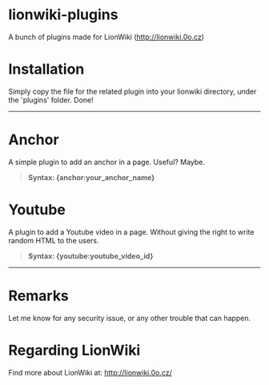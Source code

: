 # lionwiki-plugins
A bunch of plugins made for LionWiki (http://lionwiki.0o.cz)

# Installation
Simply copy the file for the related plugin into your lionwiki directory, under the 'plugins' folder. Done!

---
# Anchor

A simple plugin to add an anchor in a page. Useful? Maybe.
> **Syntax: {anchor:your_anchor_name}**

# Youtube

A plugin to add a Youtube video in a page. Without giving the right to write random HTML to the users.
> **Syntax: {youtube:youtube_video_id}**

---

# Remarks
Let me know for any security issue, or any other trouble that can happen.

# Regarding LionWiki
Find more about LionWiki at: http://lionwiki.0o.cz/
